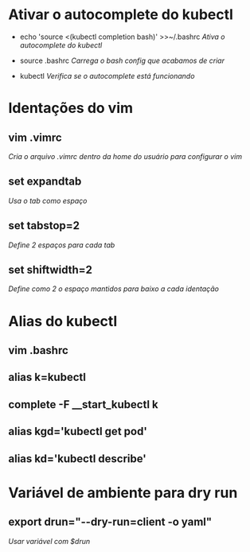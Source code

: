 # Ativar o autocomplete do kubectl

- echo 'source <(kubectl completion bash)' >>~/.bashrc
*Ativa o autocomplete do kubectl*

- source .bashrc
*Carrega o bash config que acabamos de criar*

- kubectl 
*Verifica se o autocomplete está funcionando*

# Identações do vim

## vim .vimrc
*Cria o arquivo .vimrc dentro da home do usuário para configurar o vim* 

## set expandtab
*Usa o tab como espaço*

## set tabstop=2
*Define 2 espaços para cada tab*

## set shiftwidth=2
*Define como 2 o espaço mantidos para baixo a cada identação*

# Alias do kubectl

## vim .bashrc

## alias k=kubectl

## complete -F __start_kubectl k

## alias kgd='kubectl get pod'

## alias kd='kubectl describe'

# Variável de ambiente para dry run

## export drun="--dry-run=client -o yaml"
*Usar variável com $drun*
